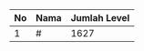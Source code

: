| No | Nama            | Jumlah Level |
|----|-----------------|--------------|
| 1  | #    |    1627        |
